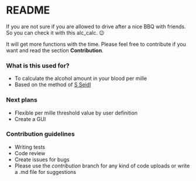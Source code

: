 # README #

If you are not sure if you are allowed to drive after a nice BBQ with friends.
So you can check it with this alc_calc. 😉

It will get more functions with the time.
Please feel free to contribute if you want and read the section **Contribution**.


### What is this used for? ###

* To calculate the alcohol amount in your blood per mille
* Based on the method of [S Seidl](https://pubmed.ncbi.nlm.nih.gov/11197633/)

### Next plans ###

* Flexible per mille threshold value by user definition
* Create a GUI

### Contribution guidelines ###

* Writing tests
* Code review
* Create issues for bugs
* Please use the *contribution* branch for any kind of code uploads or write a .md file for suggestions


